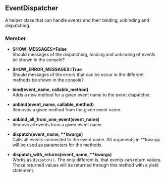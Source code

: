 ## EventDispatcher

A helper class that can handle events and their binding, unbinding and dispatching.

### Member

+ **SHOW_MESSAGES=False**  
    Should messages of the dispatching, binding and unbinding of events be shown in the console?
+ **SHOW_ERROR_MESSAGES=True**  
    Should messages of the errors that can be occur in the different methods be shown in the console?
    
  
+ **bind(event_name, callable_method)**  
    Adds a new method for a given event name to the event dispatcher.
+ **unbind(event_name, callable_method)**  
    Removes a given method from the given event name.
+ **unbind_all_from_one_event(event_name)**  
    Remove all events from a given event name.
+ **dispatch(event_name, \*\*kwargs)**  
    Calls all events connected to the event name. All arguments in \*\*kwargs will be used as parameters for the methods.
+ **dispatch_with_returns(event_name, \*\*kwargs)**  
    Works as `dispatch()`. The only different is, that events can return values. Those returned values will be returned 
    through this method with a yield statement.